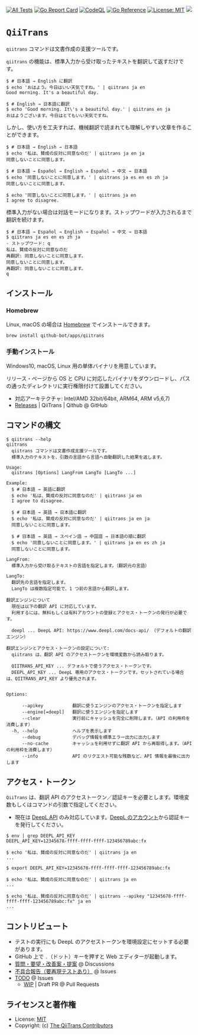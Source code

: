 [![All Tests](https://github.com/Qithub-BOT/QiiTrans/actions/workflows/merge-tests.yml/badge.svg)](https://github.com/Qithub-BOT/QiiTrans/actions/workflows/merge-tests.yml)
[![Go Report Card](https://goreportcard.com/badge/github.com/Qithub-BOT/QiiTrans)](https://goreportcard.com/report/github.com/Qithub-BOT/QiiTrans)
[![CodeQL](https://github.com/Qithub-BOT/QiiTrans/actions/workflows/codeql-analysis.yml/badge.svg)](https://github.com/Qithub-BOT/QiiTrans/actions/workflows/codeql-analysis.yml)
[![Go Reference](https://pkg.go.dev/badge/github.com/Qithub-BOT/QiiTrans.svg)](https://pkg.go.dev/github.com/Qithub-BOT/QiiTrans)
[![License: MIT](https://img.shields.io/badge/License-MIT-blue.svg)](https://github.com/Qithub-BOT/QiiTrans/blob/main/LICENSE.md)
[![](https://shields.io/badge/GitHub-Codespaces%20%E5%AF%BE%E5%BF%9C-blue?logo=github&style=flat)](https://docs.github.com/en/codespaces "このリポジトリは GitHub Codespaces に対応しています")

# `QiiTrans`

`qiitrans` コマンドは文書作成の支援ツールです。

`qiitrans` の機能は、標準入力から受け取ったテキストを翻訳して返すだけです。

```shellsession
$ # 日本語 → English に翻訳
$ echo 'おはよう。今日はいい天気ですね。' | qiitrans ja en
Good morning. It's a beautiful day.
```

```shellsession
$ # English → 日本語に翻訳
$ echo 'Good morning. It\'s a beautiful day.' | qiitrans en ja
おはようございます。今日はとてもいい天気ですね。
```

しかし、使い方を工夫すれば、機械翻訳で読まれても理解しやすい文章を作ることができます。

```shellsession
$ # 日本語 → English → 日本語
$ echo '私は、賛成の反対に同意なのだ' | qiitrans ja en ja
同意しないことに同意します。
```

```shellsession
$ # 日本語 → Español → English → Español → 中文 → 日本語
$ echo '同意しないことに同意します。' | qiitrans ja es en es zh ja
同意しないことに同意します。

$ echo '同意しないことに同意します。' | qiitrans ja en
I agree to disagree.
```

標準入力がない場合は対話モードになります。ストップワードが入力されるまで翻訳を続けます。

```shellsession
$ # 日本語 → Español → English → Español → 中文 → 日本語
$ qiitrans ja es en es zh ja
- ストップワード: q
私は、賛成の反対に同意なのだ
再翻訳: 同意しないことに同意します。
同意しないことに同意します。
再翻訳: 同意しないことに同意します。
q
```

## インストール

### Homebrew

Linux, macOS の場合は [Homebrew](https://brew.sh/) でインストールできます。

```bash
brew install qithub-bot/apps/qiitrans
```

### 手動インストール

Windows10, macOS, Linux 用の単体バイナリを用意しています。

リリース・ページから OS と CPU に対応したバイナリをダウンロードし、パスの通ったディレクトリに実行権限付けて設置してください。

- 対応アーキテクチャ: Intel/AMD 32bit/64bit, ARM64, ARM v5,6,7)
- [Releases](https://github.com/Qithub-BOT/QiiTrans/releases) | QiiTrans | Qithub @ GitHub

## コマンドの構文

```shellsession
$ qiitrans --help
qiitrans
  qiitrans コマンドは文書作成支援ツールです。
  標準入力のテキストを、引数の言語から言語へ自動翻訳した結果を返します。

Usage:
  qiitrans [Options] LangFrom LangTo [LangTo ...]

Example:
  $ # 日本語 → 英語に翻訳
  $ echo '私は、賛成の反対に同意なのだ' | qiitrans ja en
  I agree to disagree.

  $ # 日本語 → 英語 → 日本語に翻訳
  $ echo '私は、賛成の反対に同意なのだ' | qiitrans ja en ja
  同意しないことに同意します。

  $ # 日本語 → 英語 → スペイン語 → 中国語 → 日本語の順に翻訳
  $ echo '同意しないことに同意します。' | qiitrans ja en es zh ja
  同意しないことに同意します。

LangFrom:
  標準入力から受け取るテキストの言語を指定します。（翻訳元の言語）

LangTo:
  翻訳先の言語を指定します。
  LangTo は複数指定可能で、1 つ前の言語から翻訳します。

翻訳エンジンについて
  現在は以下の翻訳 API に対応しています。
  利用するには、無料もしくは有料アカウントの登録とアクセス・トークンの発行が必要です。

  deepl ... DeepL API: https://www.deepl.com/docs-api/ （デフォルトの翻訳エンジン）

翻訳エンジンとアクセス・トークンの設定について:
  qiitrans は、翻訳 API のアクセストークンを環境変数から読み取ります。

  QIITRANS_API_KEY ... デフォルトで使うアクセス・トークンです。
  DEEPL_API_KEY ... DeepL 専用のアクセス・トークンです。セットされている場合は、QIITRANS_API_KEY より優先されます。


Options:

      --apikey           翻訳に使うエンジンのアクセス・トークンを指定します
      --engine[=deepl]   翻訳に使うエンジンを指定します
      --clear            実行前にキャッシュを完全に削除します。（API の利用枠を消費します）
  -h, --help             ヘルプを表示します
      --debug            デバッグ情報を標準エラー出力に出力します
      --no-cache         キャッシュを利用せずに翻訳 API から再取得します。（API の利用枠を消費します）
      --info             API のリクエスト可能な残数など、API 情報を最後に出力します
```

## アクセス・トークン

`QiiTrans` は、翻訳 API のアクセストークン／認証キーを必要とします。環境変数もしくはコマンドの引数で指定してください。

- 現在は [DeepL API](https://www.deepl.com/docs-api/) のみ対応しています。[DeepL のアカウント](https://www.deepl.com/pro-account/summary)から認証キーを発行してください。

```shellsession
$ env | grep DEEPL_API_KEY
DEEPL_API_KEY=12345678-ffff-ffff-ffff-123456789abc:fx

$ echo '私は、賛成の反対に同意なのだ' | qiitrans ja en
...
```

```shellsession
$ export DEEPL_API_KEY=12345678-ffff-ffff-ffff-123456789abc:fx

$ echo '私は、賛成の反対に同意なのだ' | qiitrans ja en
...
```

```shellsession
$ echo '私は、賛成の反対に同意なのだ' | qiitrans --apikey "12345678-ffff-ffff-ffff-123456789abc:fx" ja en
...
```

## コントリビュート

- テストの実行にも DeepL のアクセストークンを環境設定にセットする必要があります。
- GitHub 上で `.`（ドット）キーを押すと Web エディターが起動します。
- [質問・要望・改善案・提案](https://github.com/Qithub-BOT/QiiTrans/discussions) @ Discussions
- [不具合報告（要再現テストあり）](https://github.com/Qithub-BOT/QiiTrans/issues) @ Issues
- [TODO](https://github.com/Qithub-BOT/QiiTrans/issues) @ Issues
  - [WIP](https://github.com/Qithub-BOT/QiiTrans/pulls) | Draft PR @ Pull Requests

## ライセンスと著作権

- License: [MIT](https://github.com/Qithub-BOT/QiiTrans/blob/master/LICENSE.md)
- Copyright: (c) [The QiiTrans Contributors](https://github.com/Qithub-BOT/QiiTrans/graphs/contributors)
